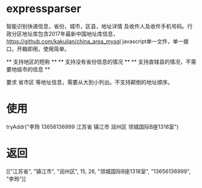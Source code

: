 # expressparser
智能识别快递信息，省份，城市，区县，地址详情 及收件人及收件手机号码。行政分区地址库包含2017年最新中国地址库信息，https://github.com/kakuilan/china_area_mysql
javascript单一文件，单一接口，开箱即用，使用简单。

** 支持地区的短称 **
** 支持没有省份信息的情况 **
** 支持直辖县的情况，不需要地级市的信息 **

要求 省市区 等地址信息，需要从大到小列出。不支持颠倒的地址顺序。

# 使用
tryAddr("李玲 13656136999 江苏省 镇江市 润州区 领城国际B座1318室")

# 返回
[["江苏省", "镇江市", "润州区", 15, 26, "领城国际B座1318室", "13656136999", "李玲"]]


